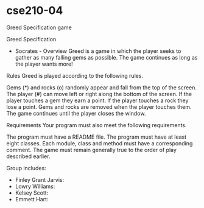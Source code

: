 # cse210-04
Greed Specification game

Greed Specification

- Socrates -
Overview
Greed is a game in which the player seeks to gather as many falling gems as possible. 
The game continues as long as the player wants more!

Rules
Greed is played according to the following rules.

Gems (*) and rocks (o) randomly appear and fall from the top of the screen.
The player (#) can move left or right along the bottom of the screen.
If the player touches a gem they earn a point.
If the player touches a rock they lose a point.
Gems and rocks are removed when the player touches them.
The game continues until the player closes the window.

Requirements
Your program must also meet the following requirements.

The program must have a README file.
The program must have at least eight classes.
Each module, class and method must have a corresponding comment.
The game must remain generally true to the order of play described earlier.



Group includes:  
 - Finley Grant Jarvis: 
 - Lowry Williams: 
 - Kelsey Scott: 
 - Emmett Hart: 
